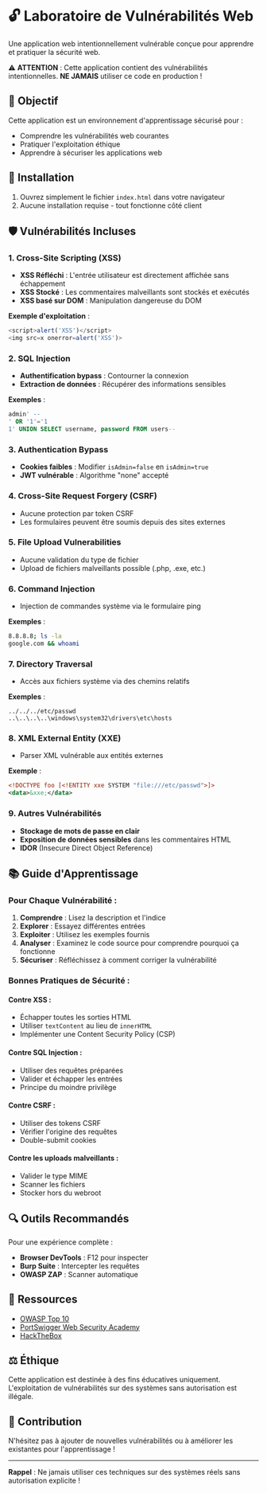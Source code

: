 # 🔓 Laboratoire de Vulnérabilités Web

Une application web intentionnellement vulnérable conçue pour apprendre et pratiquer la sécurité web.

⚠️ **ATTENTION** : Cette application contient des vulnérabilités intentionnelles. **NE JAMAIS** utiliser ce code en production !

## 🎯 Objectif

Cette application est un environnement d'apprentissage sécurisé pour :
- Comprendre les vulnérabilités web courantes
- Pratiquer l'exploitation éthique
- Apprendre à sécuriser les applications web

## 🚀 Installation

1. Ouvrez simplement le fichier `index.html` dans votre navigateur
2. Aucune installation requise - tout fonctionne côté client

## 🛡️ Vulnérabilités Incluses

### 1. **Cross-Site Scripting (XSS)**
- **XSS Réfléchi** : L'entrée utilisateur est directement affichée sans échappement
- **XSS Stocké** : Les commentaires malveillants sont stockés et exécutés
- **XSS basé sur DOM** : Manipulation dangereuse du DOM

**Exemple d'exploitation** :
```javascript
<script>alert('XSS')</script>
<img src=x onerror=alert('XSS')>
```

### 2. **SQL Injection**
- **Authentification bypass** : Contourner la connexion
- **Extraction de données** : Récupérer des informations sensibles

**Exemples** :
```sql
admin' --
' OR '1'='1
1' UNION SELECT username, password FROM users--
```

### 3. **Authentication Bypass**
- **Cookies faibles** : Modifier `isAdmin=false` en `isAdmin=true`
- **JWT vulnérable** : Algorithme "none" accepté

### 4. **Cross-Site Request Forgery (CSRF)**
- Aucune protection par token CSRF
- Les formulaires peuvent être soumis depuis des sites externes

### 5. **File Upload Vulnerabilities**
- Aucune validation du type de fichier
- Upload de fichiers malveillants possible (.php, .exe, etc.)

### 6. **Command Injection**
- Injection de commandes système via le formulaire ping

**Exemples** :
```bash
8.8.8.8; ls -la
google.com && whoami
```

### 7. **Directory Traversal**
- Accès aux fichiers système via des chemins relatifs

**Exemples** :
```
../../../etc/passwd
..\..\..\..\windows\system32\drivers\etc\hosts
```

### 8. **XML External Entity (XXE)**
- Parser XML vulnérable aux entités externes

**Exemple** :
```xml
<!DOCTYPE foo [<!ENTITY xxe SYSTEM "file:///etc/passwd">]>
<data>&xxe;</data>
```

### 9. **Autres Vulnérabilités**
- **Stockage de mots de passe en clair**
- **Exposition de données sensibles** dans les commentaires HTML
- **IDOR** (Insecure Direct Object Reference)

## 📚 Guide d'Apprentissage

### Pour Chaque Vulnérabilité :

1. **Comprendre** : Lisez la description et l'indice
2. **Explorer** : Essayez différentes entrées
3. **Exploiter** : Utilisez les exemples fournis
4. **Analyser** : Examinez le code source pour comprendre pourquoi ça fonctionne
5. **Sécuriser** : Réfléchissez à comment corriger la vulnérabilité

### Bonnes Pratiques de Sécurité :

#### Contre XSS :
- Échapper toutes les sorties HTML
- Utiliser `textContent` au lieu de `innerHTML`
- Implémenter une Content Security Policy (CSP)

#### Contre SQL Injection :
- Utiliser des requêtes préparées
- Valider et échapper les entrées
- Principe du moindre privilège

#### Contre CSRF :
- Utiliser des tokens CSRF
- Vérifier l'origine des requêtes
- Double-submit cookies

#### Contre les uploads malveillants :
- Valider le type MIME
- Scanner les fichiers
- Stocker hors du webroot

## 🔍 Outils Recommandés

Pour une expérience complète :
- **Browser DevTools** : F12 pour inspecter
- **Burp Suite** : Intercepter les requêtes
- **OWASP ZAP** : Scanner automatique

## 📖 Ressources

- [OWASP Top 10](https://owasp.org/www-project-top-ten/)
- [PortSwigger Web Security Academy](https://portswigger.net/web-security)
- [HackTheBox](https://www.hackthebox.eu/)

## ⚖️ Éthique

Cette application est destinée à des fins éducatives uniquement. L'exploitation de vulnérabilités sur des systèmes sans autorisation est illégale.

## 🤝 Contribution

N'hésitez pas à ajouter de nouvelles vulnérabilités ou à améliorer les existantes pour l'apprentissage !

---

**Rappel** : Ne jamais utiliser ces techniques sur des systèmes réels sans autorisation explicite ! 